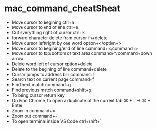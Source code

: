 # mac_command_cheatSheat


- Move cursor to begining ctrl+a
- Move cursor to end of line ctrl+e
- Cut everything right of cursor ctrl+k
- forward character delete from cursor fn+delete
- Move cursor left/right by one word option+</option+>
- Move cursor to begining/end of line command+</command+>
- Move cursor to top/bottom of text area command+^/command+down arrow
- Delete word left of cursor option+delete
- Delete to the begining of line command+delete
- Cursor jumps to address bar command+l
- Search text on current page command+f
- Find next match command+g
- Find previous match command+shift+g
- To bring cursor return key
- On Mac Chrome, to open a duplicate of the current tab ⌘ + L → ⌘ + Enter
- Zoom in command+=
- Zoom out command+-
- To open terminal inside VS Code ctrl+shift+`
